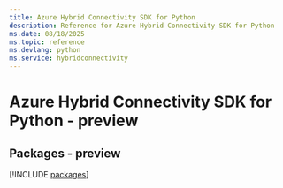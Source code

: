 ```yaml
---
title: Azure Hybrid Connectivity SDK for Python
description: Reference for Azure Hybrid Connectivity SDK for Python
ms.date: 08/18/2025
ms.topic: reference
ms.devlang: python
ms.service: hybridconnectivity
---
```

# Azure Hybrid Connectivity SDK for Python - preview
## Packages - preview
[!INCLUDE [packages](hybrid-connectivity-index.md)]
